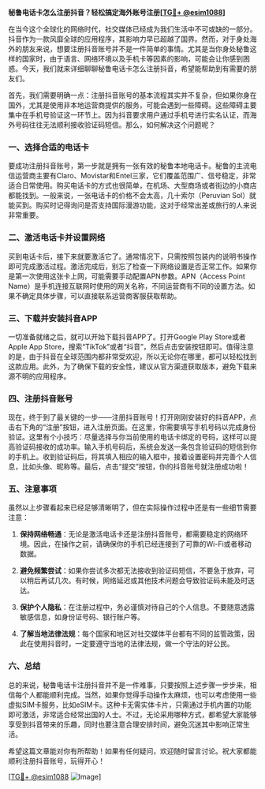 **秘鲁电话卡怎么注册抖音？轻松搞定海外账号注册[[TG💪+ @esim1088](https://t.me/s/esim1088)]**

在当今这个全球化的网络时代，社交媒体已经成为我们生活中不可或缺的一部分。抖音作为一款风靡全球的应用程序，其影响力早已超越了国界。然而，对于身处海外的朋友来说，想要注册抖音账号并不是一件简单的事情。尤其是当你身处秘鲁这样的国家时，由于语言、网络环境以及手机卡等因素的影响，可能会让你感到困惑。今天，我们就来详细聊聊秘鲁电话卡怎么注册抖音，希望能帮助到有需要的朋友们。

首先，我们需要明确一点：注册抖音账号的基本流程其实并不复杂，但如果你身在国外，尤其是使用非本地运营商提供的服务，可能会遇到一些障碍。这些障碍主要集中在手机号验证这一环节上。因为抖音要求用户通过手机号进行实名认证，而海外号码往往无法顺利接收验证码短信。那么，如何解决这个问题呢？

### 一、选择合适的电话卡

要成功注册抖音账号，第一步就是拥有一张有效的秘鲁本地电话卡。秘鲁的主流电信运营商主要有Claro、Movistar和Entel三家，它们覆盖范围广、信号稳定，非常适合日常使用。购买电话卡的方式也很简单，在机场、大型商场或者街边的小商店都能找到。一般来说，一张电话卡的价格不会太高，几十索尔（Peruvian Sol）就能买到。购买时记得询问是否支持国际漫游功能，这对于经常出差或旅行的人来说非常重要。

### 二、激活电话卡并设置网络

买到电话卡后，接下来就要激活它了。通常情况下，只需按照包装内的说明书操作即可完成激活过程。激活完成后，别忘了检查一下网络设置是否正常工作。如果你是第一次使用这张卡上网，可能需要手动配置APN参数。APN（Access Point Name）是手机连接互联网时使用的网关名称，不同运营商有不同的设置方法。如果不确定具体步骤，可以直接联系运营商客服获取帮助。

### 三、下载并安装抖音APP

一切准备就绪之后，就可以开始下载抖音APP了。打开Google Play Store或者Apple App Store，搜索“TikTok”或者“抖音”，然后点击安装按钮即可。值得注意的是，由于抖音在全球范围内都非常受欢迎，所以无论你在哪里，都可以轻松找到这款应用。此外，为了确保下载的安全性，建议从官方渠道获取版本，避免下载来源不明的应用程序。

### 四、注册抖音账号

现在，终于到了最关键的一步——注册抖音账号！打开刚刚安装好的抖音APP，点击右下角的“注册”按钮，进入注册页面。在这里，你需要填写手机号码以完成身份验证。这里有个小技巧：尽量选择与你当前使用的电话卡绑定的号码，这样可以提高验证码接收的成功率。输入手机号码后，系统会发送一条包含验证码的短信到你的手机上。收到验证码后，将其填入相应的输入框中，接着设置密码并完善个人信息，比如头像、昵称等。最后，点击“提交”按钮，你的抖音账号就注册成功啦！

### 五、注意事项

虽然以上步骤看起来已经足够清晰明了，但在实际操作过程中还是有一些细节需要注意：

1. **保持网络畅通**：无论是激活电话卡还是注册抖音账号，都需要稳定的网络环境。因此，在操作之前，请确保你的手机已经连接到了可靠的Wi-Fi或者移动数据。
   
2. **避免频繁尝试**：如果你尝试多次都无法接收到验证码短信，不要急于放弃，可以稍后再试几次。有时候，网络延迟或其他技术问题会导致验证码未能及时送达。

3. **保护个人隐私**：在注册过程中，务必谨慎对待自己的个人信息。不要随意透露敏感信息，如身份证号码、银行账户等。

4. **了解当地法律法规**：每个国家和地区对社交媒体平台都有不同的监管政策，因此在使用抖音时，一定要遵守当地的法律法规，做一个守法的好公民。

### 六、总结

总的来说，秘鲁电话卡注册抖音并不是一件难事，只要按照上述步骤一步步来，相信每个人都能顺利完成。当然，如果你觉得手动操作太麻烦，也可以考虑使用一些虚拟SIM卡服务，比如eSIM卡。这种卡无需实体卡片，只需通过手机内置的功能即可激活，非常适合经常出国的人士。不过，无论采用哪种方式，都希望大家能够享受到抖音带来的乐趣，同时也要注意合理安排时间，避免沉迷其中影响正常生活。

希望这篇文章能对你有所帮助！如果有任何疑问，欢迎随时留言讨论。祝大家都能顺利注册抖音账号，玩得开心！

[[TG💪+ @esim1088](https://t.me/s/esim1088) ![Image](https://i.postimg.cc/4NQfJmqS/Snipaste-2025-05-13-00-14-12.png)]